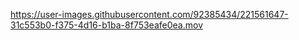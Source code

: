 https://user-images.githubusercontent.com/92385434/221561647-31c553b0-f375-4d16-b1ba-8f753eafe0ea.mov
